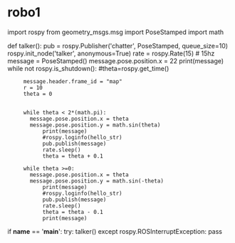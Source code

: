 # robo1
import rospy
from geometry_msgs.msg import PoseStamped
import math

def talker():
     pub = rospy.Publisher('chatter', PoseStamped, queue_size=10)
     rospy.init_node('talker', anonymous=True)
     rate = rospy.Rate(15) # 15hz
     message = PoseStamped()
     message.pose.position.x = 22
     print(message)
     while not rospy.is_shutdown():
         #theta=rospy.get_time() 

         message.header.frame_id = "map"
         r = 10	
         theta = 0


         while theta < 2*(math.pi):
	       message.pose.position.x = theta
	       message.pose.position.y = math.sin(theta)
               print(message)
               #rospy.loginfo(hello_str)
               pub.publish(message)
               rate.sleep()
               theta = theta + 0.1

         while theta >=0:
	       message.pose.position.x = theta
	       message.pose.position.y = math.sin(-theta)
               print(message)
               #rospy.loginfo(hello_str)
               pub.publish(message)
               rate.sleep()
               theta = theta - 0.1
               print(message)



         
if __name__ == '__main__':
     try:
         talker()
     except rospy.ROSInterruptException:
         pass
